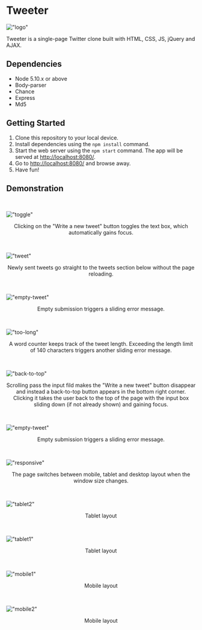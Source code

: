 # Tweeter
!["logo"](https://github.com/Likai-L/tweeter/blob/master/docs/logo.png?raw=true)

Tweeter is a single-page Twitter clone built with HTML, CSS, JS, jQuery and AJAX.

## Dependencies

- Node 5.10.x or above
- Body-parser
- Chance
- Express
- Md5

## Getting Started

1. Clone this repository to your local device.
2. Install dependencies using the `npm install` command.
3. Start the web server using the `npm start` command. The app will be served at <http://localhost:8080/>.
4. Go to <http://localhost:8080/> and browse away.
5. Have fun!

## Demonstration
<br>

!["toggle"](https://github.com/Likai-L/tweeter/blob/master/docs/toggle.gif?raw=true)
<p align="center">Clicking on the "Write a new tweet" button toggles the text box, which automatically gains focus.</p>
<br>

!["tweet"](https://github.com/Likai-L/tweeter/blob/master/docs/tweet.gif?raw=true)
<p align="center">Newly sent tweets go straight to the tweets section below without the page reloading.</p>
<br>

!["empty-tweet"](https://github.com/Likai-L/tweeter/blob/master/docs/empty%20tweet.gif?raw=true)
<p align="center">Empty submission triggers a sliding error message.</p>
<br>

!["too-long"](https://github.com/Likai-L/tweeter/blob/master/docs/too-long.gif?raw=true)
<p align="center">A word counter keeps track of the tweet length. Exceeding the length limit of 140 characters triggers another sliding error message.</p>
<br>

!["back-to-top"](https://github.com/Likai-L/tweeter/blob/master/docs/back-to-top.gif?raw=true)
<p align="center">Scrolling pass the input fild makes the "Write a new tweet" button disappear and instead a back-to-top button appears in the bottom right corner. Clicking it takes the user back to the top of the page with the input box sliding down (if not already shown) and gaining focus.</p>
<br>

!["empty-tweet"](https://github.com/Likai-L/tweeter/blob/master/docs/empty%20tweet.gif?raw=true)
<p align="center">Empty submission triggers a sliding error message.</p>
<br>

!["responsive"](https://github.com/Likai-L/tweeter/blob/master/docs/responsive.gif?raw=true)
<p align="center">The page switches between mobile, tablet and desktop layout when the window size changes.</p>
<br>

!["tablet2"](https://github.com/Likai-L/tweeter/blob/master/docs/tablet2.png?raw=true)
<p align="center">Tablet layout</p>
<br>

!["tablet1"](https://github.com/Likai-L/tweeter/blob/master/docs/tablet1.png?raw=true)
<p align="center">Tablet layout</p>
<br>

!["mobile1"](https://github.com/Likai-L/tweeter/blob/master/docs/mobile1.png?raw=true)
<p align="center">Mobile layout</p>
<br>

!["mobile2"](https://github.com/Likai-L/tweeter/blob/master/docs/mobile2.png?raw=true)
<p align="center">Mobile layout</p>
<br>